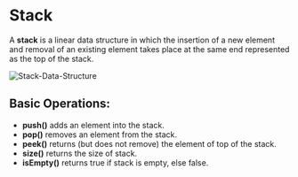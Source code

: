 # Stack

A <b>stack</b> is a linear data structure in which the insertion of a new element and removal of an existing element takes place at the same end represented as the top of the stack.

![Stack-Data-Structure](https://user-images.githubusercontent.com/57627290/234300973-bb7af19a-2568-485b-bcfa-b5fe1766fa16.png)

## Basic Operations:

- **push()** adds an element into the stack.
- **pop()** removes an element from the stack.
- **peek()** returns (but does not remove) the element of top of the stack.
- **size()** returns the size of stack.
- **isEmpty()** returns true if stack is empty, else false.
